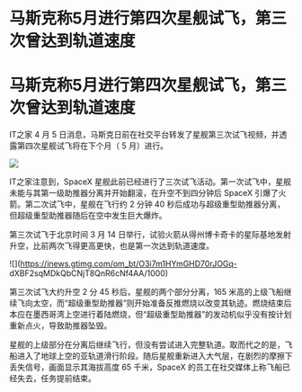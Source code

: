 # 马斯克称5月进行第四次星舰试飞，第三次曾达到轨道速度

# 马斯克称5月进行第四次星舰试飞，第三次曾达到轨道速度

IT之家 4 月 5 日消息，马斯克日前在社交平台转发了星舰第三次试飞视频，并透露第四次星舰试飞将在下个月（ 5 月）进行。

![](https://inews.gtimg.com/om_bt/O1lpi6vaE5KW8teaJMSN27P9D3Q84ZA09SPrIOIT0X4iIAA/1000)

IT之家注意到，SpaceX 星舰此前已经进行了三次试飞活动。第一次试飞中，星舰未能与其第一级助推器分离并开始翻滚，在升空不到四分钟后 SpaceX
引爆了火箭。第二次试飞中，星舰在飞行约 2 分钟 40 秒后成功与超级重型助推器分离，但超级重型助推器随后在空中发生巨大爆炸。

第三次试飞于北京时间 3 月 14 日举行，试验火箭从得州博卡奇卡的星际基地发射升空，比前两次飞得更高更快，也是第一次达到轨道速度。

![](https://inews.gtimg.com/om_bt/O3i7m1HYmGHD70rJOGq-
dXBF2sqMDkQbCNjT8QnR6cNf4AA/1000)

第三次试飞大约升空 2 分 45 秒后，星舰的两个部分分离，165
米高的上级飞船继续飞向太空，而“超级重型助推器”则开始准备反推燃烧以改变其轨迹。燃烧结束后本应在墨西哥湾上空进行着陆燃烧，但“超级重型助推器”的发动机似乎没有按计划重新点火，导致助推器坠毁。

星舰的上级部分在分离后继续飞行，但没有尝试进入完整轨道。取而代之的是，飞船进入了地球上空的亚轨道滑行阶段。随后星舰重新进入大气层，在剧烈的摩擦下丢失信号，画面显示其海拔高度
65 千米，SpaceX 的员工在社交媒体上称飞船已经失去，任务提前结束。

